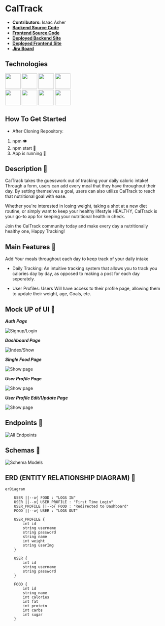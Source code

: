 # CalTrack

- **Contributors:** Isaac Asher
- [**Backend Source Code**](https://github.com/isaacasher97/calTrack_backend_pj4)
- [**Frontend Source Code**](https://github.com/isaacasher97/calTrack_frontend_pj4)
- [**Deployed Backend Site**](https://caltrack-backend-2eww.onrender.com)
- [**Deployed Frontend Site**](https://cal-track-frontend-pj4.vercel.app/)
- [**Jira Board**](https://id.atlassian.com/invite/p/jira-software?id=gCZCOldCQ92yWtjJuLRvxA)

## Technologies
<img src="https://i.imgur.com/BP04moS.jpg" width="50" height="50">
<img src="https://i.imgur.com/x10Mqt8.png" width="50" height="50">
<img src="https://i.imgur.com/OD3swvl.png" width="50" height="50">
<img src="https://i.imgur.com/xmboanh.png" width="50" height="50"><br/>
<img src="https://i.imgur.com/FJ5g1Ij.png" width="50" height="50">
<img src="https://i.imgur.com/zIdAEMI.png" width="50" height="50" />
<img src="https://i.imgur.com/3RQuVCs.png" width="50" height="50" />
<img src="https://i.imgur.com/P6X3sYc.png" width="50" height="50" />

## How To Get Started
- After Cloning Repository:
1. npm 👁️
2. npm start 🚀
3. App is running 🏃

## Description 🍲

CalTrack takes the guesswork out of tracking your daily caloric intake!  Through a form, users can add every meal that they have throughout their day. By setting themselves a goal, users can also utilize CalTrack to reach that nutritional goal with ease.

Whether you're interested in losing weight, taking a shot at a new diet routine, or simply want to keep your healthy lifestyle HEALTHY, CalTrack is your go-to app for keeping your nutritional health in check.

Join the CalTrack community today and make every day a nutritionally healthy one, Happy Tracking!

## Main Features 🍲
Add Your meals throughout each day to keep track of your daily intake

- Daily Tracking: An intuitive tracking system that allows you to track you calories day by day, as opposed to making a post for each day seperately. 

- User Profiles: Users Will have access to their profile page, allowing them to update their weight, age, Goals, etc.

## Mock UP of UI 🍲
***Auth Page***

![Signup/Login](https://i.imgur.com/qCPr1yS.png)

***Dashboard Page***

![Index/Show](https://i.imgur.com/TxHmwbp.png)

***Single Food Page***

![Show page](https://i.imgur.com/CjfI8ox.png)

***User Profile Page***

![Show page](https://i.imgur.com/QKQ8KgK.png)

***User Profile Edit/Update Page***

![Show page](https://i.imgur.com/uUTPfss.png)

## Endpoints 🍲
![All Endpoints](https://i.imgur.com/Q9MSRJw.png)


## Schemas 🍲
![Schema Models](https://i.imgur.com/4yYD6Cs.png)

## ERD (ENTITY RELATIONSHIP DIAGRAM) 🍲
``` mermaid
erDiagram
    
    USER ||--o{ FOOD : "LOGS IN"
    USER ||--o{ USER_PROFILE : "First Time Login"
    USER_PROFILE ||--o{ FOOD : "Redirected to Dashboard"
    FOOD ||--o{ USER : "LOGS OUT"
    
    USER_PROFILE {
        int id
        string username
        string password
        string name
        int weight
        string userImg
    }
    
    USER {
        int id
        string username
        string password
    }
    
    FOOD {
        int id
        string name
        int calories
        int fat
        int protein
        int carbs
        int sugar
    }
```